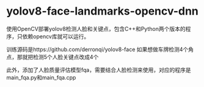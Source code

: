 # yolov8-face-landmarks-opencv-dnn
使用OpenCV部署yolov8检测人脸和关键点，包含C++和Python两个版本的程序，只依赖opencv库就可以运行。


训练源码是https://github.com/derronqi/yolov8-face
如果想做车牌检测4个角点，那就把检测5个人脸关键点改成4个

此外，添加了人脸质量评估模型fqa，需要结合人脸检测来使用，对应的程序是main_fqa.py和main_fqa.cpp
